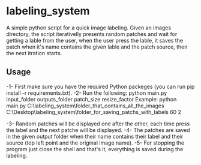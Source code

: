 # labeling_system
A simple python script for a quick image labeling.
Given an images directory, the script iterativelly presents random patches and wait for getting a lable from the user, when the user press the lable, it saves the patch when it's name contains the given lable and the patch source, then the next itration starts.

## Usage
-1- First make sure you have the required Python packeges (you can run pip install -r requirements.txt).
-2- Run the following: python main.py input_folder outputs_folder patch_size resize_factor
                      Example: python main.py C:\labeling_system\folder_that_contains_all_the_images  C:\Desktop\labeling_system\folder_for_saving_patchs_with_labels 60 2

-3- Random patches will be displayed one after the other, each time press the label and the next patche will be displayed.
-4- The patches are saved in the given output folder when their name contains their label and their source (top left point and the original image name).
-5- For stopping the program just close the shell and that's it, everything is saved during the labeling.
  
